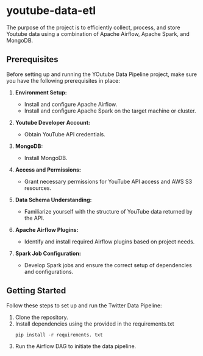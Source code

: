 # youtube-data-etl
The purpose of the project is to efficiently collect, process, and store Youtube data using a combination of Apache Airflow, Apache Spark, and MongoDB. 

## Prerequisites

Before setting up and running the YOutube Data Pipeline project, make sure you have the following prerequisites in place:

1. **Environment Setup:**
   - Install and configure Apache Airflow.
   - Install and configure Apache Spark on the target machine or cluster.

2. **Youtube Developer Account:**
   - Obtain YouTube API credentials.

3. **MongoDB:**
   - Install MongoDB.

4. **Access and Permissions:**
   - Grant necessary permissions for YouTube API access and AWS S3 resources.

5. **Data Schema Understanding:**
   - Familiarize yourself with the structure of YouTube data returned by the API.

6. **Apache Airflow Plugins:**
   - Identify and install required Airflow plugins based on project needs.

7. **Spark Job Configuration:**
   - Develop Spark jobs and ensure the correct setup of dependencies and configurations.


## Getting Started

Follow these steps to set up and run the Twitter Data Pipeline:

1. Clone the repository.
2. Install dependencies using the provided in the requirements.txt
   ```
   pip install -r requirements. txt
   ```
4. Run the Airflow DAG to initiate the data pipeline.

